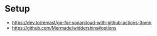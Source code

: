 # Setup

* https://dev.to/remast/go-for-sonarcloud-with-github-actions-3pmn
* https://github.com/Mermade/widdershins#options
